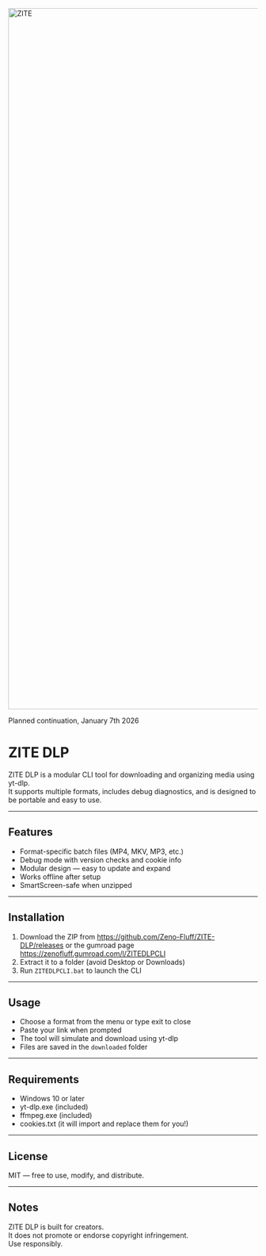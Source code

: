 <img width="1000" height="1414" alt="ZITE" src="https://github.com/user-attachments/assets/2acf3c08-d9f3-42c6-9302-fd7eb62dc2e5" />

Planned continuation, January 7th 2026
# ZITE DLP

ZITE DLP is a modular CLI tool for downloading and organizing media using yt-dlp.  
It supports multiple formats, includes debug diagnostics, and is designed to be portable and easy to use.

---

## Features

- Format-specific batch files (MP4, MKV, MP3, etc.)
- Debug mode with version checks and cookie info
- Modular design — easy to update and expand
- Works offline after setup
- SmartScreen-safe when unzipped

---

## Installation

1. Download the ZIP from https://github.com/Zeno-Fluff/ZITE-DLP/releases or the gumroad page https://zenofluff.gumroad.com/l/ZITEDLPCLI
2. Extract it to a folder (avoid Desktop or Downloads)
3. Run `ZITEDLPCLI.bat` to launch the CLI

---

## Usage
- Choose a format from the menu or type exit to close
- Paste your link when prompted
- The tool will simulate and download using yt-dlp
- Files are saved in the `downloaded` folder

---

## Requirements

- Windows 10 or later
- yt-dlp.exe (included)
- ffmpeg.exe (included)
- cookies.txt (it will import and replace them for you!)

---

## License

MIT — free to use, modify, and distribute.

---

## Notes

ZITE DLP is built for creators.  
It does not promote or endorse copyright infringement.  
Use responsibly.

